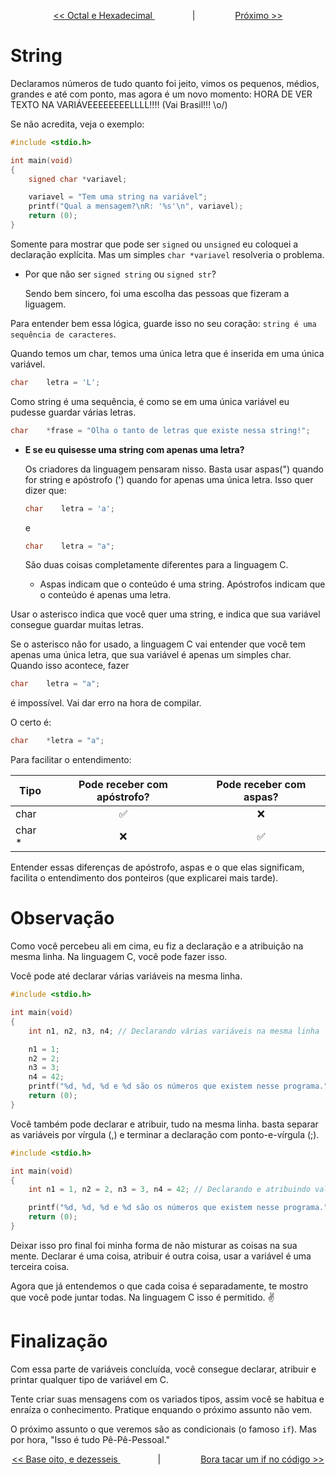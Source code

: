 <p align="center"> <a href="variaveis_7.md"> << Octal e Hexadecimal </a> &#8195;&#8195;&#8195;&#8195; | &#8195;&#8195;&#8195;&#8195; <a href="variaveis_4.md"> Próximo >> </a> </p>

# String

Declaramos números de tudo quanto foi jeito, vimos os pequenos, médios, grandes e até com ponto, mas agora é um novo momento: HORA DE VER TEXTO NA VARIÁVEEEEEEEELLLL!!!!  (Vai Brasil!!! \o/)

Se não acredita, veja o exemplo:

```c
#include <stdio.h>

int	main(void)
{
	signed char	*variavel;

	variavel = "Tem uma string na variável";
	printf("Qual a mensagem?\nR: '%s'\n", variavel);
	return (0);
}
```

Somente para mostrar que pode ser ``signed`` ou ``unsigned`` eu coloquei a declaração explícita. Mas um simples ``char *variavel`` resolveria o problema.

- Por que não ser ``signed string`` ou ``signed str``? 

	Sendo bem sincero, foi uma escolha das pessoas que fizeram a liguagem.

Para entender bem essa lógica, guarde isso no seu coração: ``string é uma sequência de caracteres``.

Quando temos um char, temos uma única letra que é inserida em uma única variável.

```c
char	letra = 'L';
```

Como string é uma sequência, é como se em uma única variável eu pudesse guardar várias letras.

```c
char	*frase = "Olha o tanto de letras que existe nessa string!";
```

- **E se eu quisesse uma string com apenas uma letra?**

	Os criadores da linguagem pensaram nisso. Basta usar aspas(") quando for string e apóstrofo (') quando for apenas uma única letra. Isso quer dizer que:

	```c
	char	letra = 'a';
	```
	e
	```c
	char	letra = "a";
	```

	São duas coisas completamente diferentes para a linguagem C.

	- Aspas indicam que o conteúdo é uma string. Apóstrofos indicam que o conteúdo é apenas uma letra.

Usar o asterisco indica que você quer uma string, e indica que sua variável consegue guardar muitas letras.

Se o asterisco não for usado, a linguagem C vai entender que você tem apenas uma única letra, que sua variável é apenas um simples char. Quando isso acontece, fazer 

```c
char	letra = "a";
```

é impossível. Vai dar erro na hora de compilar.

O certo é:
```c
char	*letra = "a";
```

Para facilitar o entendimento:

|Tipo| Pode receber com apóstrofo? | Pode receber com aspas? |
|---	|	:---:|:---:|
|char	|✅		|❌
|char *	|❌		|✅

Entender essas diferenças de apóstrofo, aspas e o que elas significam, facilita o entendimento dos ponteiros (que explicarei mais tarde).

# Observação

Como você percebeu ali em cima, eu fiz a declaração e a atribuição na mesma linha. Na linguagem C, você pode fazer isso.

Você pode até declarar várias variáveis na mesma linha.

```c
#include <stdio.h>

int	main(void)
{
	int n1, n2, n3, n4; // Declarando várias variáveis na mesma linha

	n1 = 1;
	n2 = 2;
	n3 = 3;
	n4 = 42;
	printf("%d, %d, %d e %d são os números que existem nesse programa.", n1, n2, n3, n4);
	return (0);
}
```

Você também pode declarar e atribuir, tudo na mesma linha. basta separar as variáveis por vírgula (,) e terminar a declaração com ponto-e-vírgula (;).

```c
#include <stdio.h>

int	main(void)
{
	int n1 = 1, n2 = 2, n3 = 3, n4 = 42; // Declarando e atribuindo valor em várias variáveis na mesma linha

	printf("%d, %d, %d e %d são os números que existem nesse programa.", n1, n2, n3, n4);
	return (0);
}
```

Deixar isso pro final foi minha forma de não misturar as coisas na sua mente. Declarar é uma coisa, atribuir é outra coisa, usar a variável é uma terceira coisa.

Agora que já entendemos o que cada coisa é separadamente, te mostro que você pode juntar todas. Na linguagem C isso é permitido. :v:

# Finalização
Com essa parte de variáveis concluída, você consegue declarar, atribuir e printar qualquer tipo de variável em C.

Tente criar suas mensagens com os variados tipos, assim você se habitua e enraíza o conhecimento. Pratique enquando o próximo assunto não vem.

O próximo assunto o que veremos são as condicionais (o famoso ``if``). Mas por hora, "Isso é tudo Pê-Pê-Pessoal."

<p align="center"> <a href="variaveis_7.md"> << Base oito, e dezesseis </a> &#8195;&#8195;&#8195;&#8195; | &#8195;&#8195;&#8195;&#8195; <a href="../3_condicionais/condicionais_1.md"> Bora tacar um if no código >> </a> </p>
